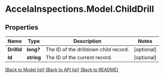 # AccelaInspections.Model.ChildDrill
## Properties

Name | Type | Description | Notes
------------ | ------------- | ------------- | -------------
**DrillId** | **long?** | The ID of the drilldown child record. | [optional] 
**Id** | **string** | The ID of the current record. | [optional] 

[[Back to Model list]](../README.md#documentation-for-models) [[Back to API list]](../README.md#documentation-for-api-endpoints) [[Back to README]](../README.md)

